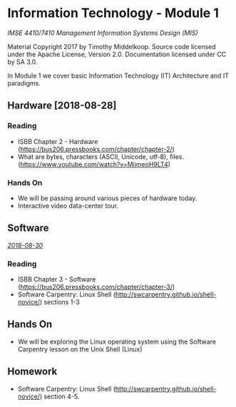 # Information Technology - Module 1

*IMSE 4410/7410 Management Information Systems Design (MIS)*

Material Copyright 2017 by Timothy Middelkoop.
Source code licensed under the Apache License, Version 2.0. 
Documentation licensed under CC by SA 3.0.

In Module 1 we cover basic Information Technology (IT) Architecture and IT paradigms.

## Hardware [2018-08-28]

### Reading
 * ISBB Chapter 2 - Hardware (https://bus206.pressbooks.com/chapter/chapter-2/)
 * What are bytes, characters (ASCII, Unicode, utf-8), files. (https://www.youtube.com/watch?v=MijmeoH9LT4)

### Hands On
 * We will be passing around various pieces of hardware today.
 * Interactive video data-center tour.

## Software
*[2018-08-30](#2018-08-30)*

### Reading
 * ISBB Chapter 3 - Software (https://bus206.pressbooks.com/chapter/chapter-3/)
 * Software Carpentry: Linux Shell (http://swcarpentry.github.io/shell-novice/) sections 1-3

## Hands On
 * We will be exploring the Linux operating system using the Software Carpentry lesson on the Unix Shell (Linux)

## Homework
 * Software Carpentry: Linux Shell (http://swcarpentry.github.io/shell-novice/) section 4-5.

